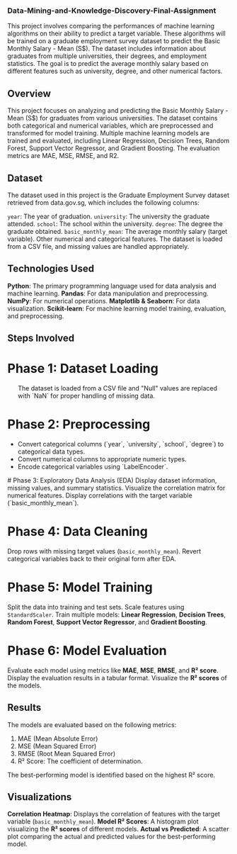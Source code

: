 ### Data-Mining-and-Knowledge-Discovery-Final-Assignment


This project involves comparing the performances of machine learning algorithms on their ability to predict a target variable. These algorithms will be trained on a graduate employment survey dataset to predict the Basic Monthly Salary - Mean (S$). The dataset includes information about graduates from multiple universities, their degrees, and employment statistics. The goal is to predict the average monthly salary based on different features such as university, degree, and other numerical factors.

## Overview

This project focuses on analyzing and predicting the Basic Monthly Salary - Mean (S$) for graduates from various universities. The dataset contains both categorical and numerical variables, which are preprocessed and transformed for model training. Multiple machine learning models are trained and evaluated, including Linear Regression, Decision Trees, Random Forest, Support Vector Regressor, and Gradient Boosting. The evaluation metrics are MAE, MSE, RMSE, and R2. 

## Dataset 
The dataset used in this project is the Graduate Employment Survey dataset retrieved from data.gov.sg, which includes the following columns:

`year`: The year of graduation.
`university`: The university the graduate attended.
`school`: The school within the university.
`degree`: The degree the graduate obtained.
`basic_monthly_mean`: The average monthly salary (target variable).
Other numerical and categorical features.
The dataset is loaded from a CSV file, and missing values are handled appropriately.

## Technologies Used

**Python**: The primary programming language used for data analysis and machine learning.
**Pandas**: For data manipulation and preprocessing.
**NumPy**: For numerical operations.
**Matplotlib & Seaborn**: For data visualization.
**Scikit-learn**: For machine learning model training, evaluation, and preprocessing.

## Steps Involved

# Phase 1: Dataset Loading
<ul>The dataset is loaded from a CSV file and "Null" values are replaced with `NaN` for proper handling of missing data.</ul>

# Phase 2: Preprocessing
<ul>
  <li>Convert categorical columns (`year`, `university`, `school`, `degree`) to categorical data types.</li>
  <li>Convert numerical columns to appropriate numeric types.</li>
  <li>Encode categorical variables using `LabelEncoder`.</li>
</ul>
# Phase 3: Exploratory Data Analysis (EDA)
Display dataset information, missing values, and summary statistics.
Visualize the correlation matrix for numerical features.
Display correlations with the target variable (`basic_monthly_mean`).

# Phase 4: Data Cleaning
Drop rows with missing target values (`basic_monthly_mean`).
Revert categorical variables back to their original form after EDA.

# Phase 5: Model Training
Split the data into training and test sets.
Scale features using `StandardScaler`.
Train multiple models: **Linear Regression**, **Decision Trees**, **Random Forest**, **Support Vector Regressor**, and **Gradient Boosting**.

# Phase 6: Model Evaluation
Evaluate each model using metrics like **MAE**, **MSE**, **RMSE**, and **R² score**.
Display the evaluation results in a tabular format.
Visualize the **R² scores** of the models.

## Results
The models are evaluated based on the following metrics:

<ol>
  <li>MAE (Mean Absolute Error)</li>
  <li>MSE (Mean Squared Error)</li>
  <li>RMSE (Root Mean Squared Error)</li>
  <li>R² Score: The coefficient of determination.</li>
</ol>
The best-performing model is identified based on the highest R² score.

## Visualizations
**Correlation Heatmap**: Displays the correlation of features with the target variable (`basic_monthly_mean`).
**Model R² Scores**: A histogram plot visualizing the **R² scores** of different models.
**Actual vs Predicted**: A scatter plot comparing the actual and predicted values for the best-performing model.
